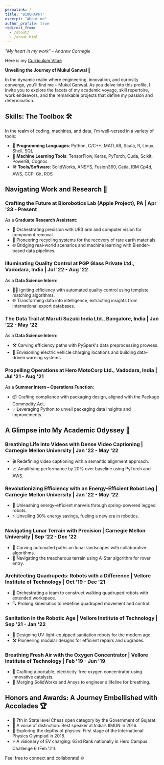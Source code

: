 ```yaml
---
permalink: /
title: "BIOGRAPHY"
excerpt: "About me"
author_profile: true
redirect_from: 
  - /about/
  - /about.html
---
```

<i>"My heart in my work" - Andrew Carnegie</i>

Here is my [Curriculum Vitae](https://drive.google.com/file/d/1tAPE86ZtibBmbd4i2_nG6GHSmxvyKsb3/view?usp=sharing)

<b> Unveiling the Journey of Mukul Ganwal 🚀</b>

In the dynamic realm where engineering, innovation, and curiosity converge, you'll find me – Mukul Ganwal. As you delve into this profile, I invite you to explore the facets of my academic voyage, skill repertoire, work endeavors, and the remarkable projects that define my passion and determination.

## Skills: The Toolbox 🛠️

In the realm of coding, machines, and data, I'm well-versed in a variety of tools:

- 🔧 **Programming Languages**: Python, C/C++, MATLAB, Scala, R, Linux, Shell, SQL  
- 🤖 **Machine Learning Tools**: TensorFlow, Keras, PyTorch, Cuda, Scikit, PowerBI, Cognos  
- 🛠️ **Tools/Software**: SolidWorks, ANSYS, Fusion360, Catia, IBM Cp4d, AWS, GCP, Git, ROS

## Navigating Work and Research 🚀

### Crafting the Future at Biorobotics Lab (Apple Project), PA | Apr '23 - Present

As a **Graduate Research Assistant**:
- 🤖 Orchestrating precision with UR3 arm and computer vision for component removal.
- 🔄 Pioneering recycling systems for the recovery of rare earth materials.
- 🌐 Bridging real-world scenarios and machine learning with Blender-based data pipelines.

### Illuminating Quality Control at PGP Glass Private Ltd., Vadodara, India | Jul '22 - Aug '22

As a **Data Science Intern**:
- 🕵️‍♂️ Igniting efficiency with automated quality control using template matching algorithms.
- 🌐 Transforming data into intelligence, extracting insights from international export databases.

### The Data Trail at Maruti Suzuki India Ltd., Bangalore, India | Jan '22 - May '22

As a **Data Science Intern**:
- 🛠️ Carving efficiency paths with PySpark's data preprocessing prowess.
- 🚗 Envisioning electric vehicle charging locations and building data-driven warning systems.

### Propelling Operations at Hero MotoCorp Ltd., Vadodara, India | Jul '21 - Aug '21

As a **Summer Intern – Operations Function**:
- 📦 Crafting compliance with packaging design, aligned with the Package Commodity Act.
- 💡 Leveraging Python to unveil packaging data insights and improvements.

## A Glimpse into My Academic Odyssey 🌟

### Breathing Life into Videos with Dense Video Captioning | Carnegie Mellon University | Jan '22 - May '22

- 🎬 Redefining video captioning with a semantic alignment approach.
- 📈 Amplifying performance by 20% over baseline using PyTorch and AWS.

### Revolutionizing Efficiency with an Energy-Efficient Robot Leg | Carnegie Mellon University | Jan '22 - May '22

- 🤖 Unleashing energy-efficient marvels through spring-powered legged robots.
- ⚡ Unveiling 30% energy savings, fueling a new era in robotics.

### Navigating Lunar Terrain with Precision | Carnegie Mellon University | Sep '22 - Dec '22

- 🚀 Carving automated paths on lunar landscapes with collaborative algorithms.
- 🌠 Navigating the treacherous terrain using A-Star algorithm for rover entry.

### Architecting Quadrupeds: Robots with a Difference | Vellore Institute of Technology | Oct '19 - Dec '21

- 🤖 Orchestrating a team to construct walking quadruped robots with extended workspace.
- 🔍 Probing kinematics to redefine quadruped movement and control.

### Sanitation in the Robotic Age | Vellore Institute of Technology | Sep '21 - Jan '22

- 🧼 Designing UV-light-equipped sanitation robots for the modern age.
- 🛠️ Pioneering modular designs for efficient repairs and upgrades.

### Breathing Fresh Air with the Oxygen Concentrator | Vellore Institute of Technology | Feb '19 - Jun '19

- 💨 Crafting a portable, electricity-free oxygen concentrator using innovative catalysts.
- 🔧 Merging SolidWorks and Ansys to engineer a lifeline for breathing.

## Honors and Awards: A Journey Embellished with Accolades 🏆

- 🥇 7th in State level Chess open category by the Government of Gujarat.
- 🎤 A voice of distinction: Best speaker at India’s IIMUN in 2016.
- 🚀 Exploring the depths of physics: First stage of the International Physics Olympiad in 2018.
- ⚡ A visionary of EV charging: 63rd Rank nationally in Hero Campus Challenge 6 (Feb '21).

Feel free to connect and collaborate! 🌐
